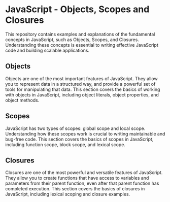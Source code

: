 # JavaScript - Objects, Scopes and Closures
This repository contains examples and explanations of the fundamental concepts in JavaScript, such as Objects, Scopes, and Closures. Understanding these concepts is essential to writing effective JavaScript code and building scalable applications.

## Objects
Objects are one of the most important features of JavaScript. They allow you to represent data in a structured way, and provide a powerful set of tools for manipulating that data. This section covers the basics of working with objects in JavaScript, including object literals, object properties, and object methods.

## Scopes
JavaScript has two types of scopes: global scope and local scope. Understanding how these scopes work is crucial to writing maintainable and bug-free code. This section covers the basics of scopes in JavaScript, including function scope, block scope, and lexical scope.

## Closures
Closures are one of the most powerful and versatile features of JavaScript. They allow you to create functions that have access to variables and parameters from their parent function, even after that parent function has completed execution. This section covers the basics of closures in JavaScript, including lexical scoping and closure examples.

